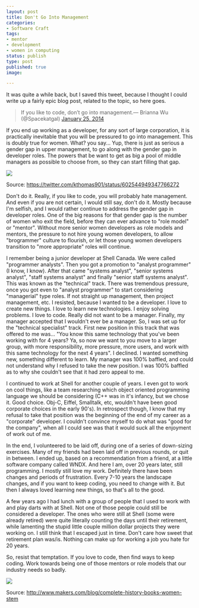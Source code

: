 ```yaml
---
layout: post
title: Don't Go Into Management
categories:
- Software Craft
tags:
- mentor
- development
- women in computing
status: publish
type: post
published: true
image:

---
```


It was quite a while back, but I saved this tweet, because I thought I could write up a fairly epic blog post, related to the topic, so here goes.



>If you like to code, don’t go into management.— Brianna Wu (@Spacekatgal) 
[January 25, 2014](https://twitter.com/Spacekatgal/status/426874288806068224)




If you end up working as a developer, for any sort of large corporation, it is practically inevitable that you will be pressured to go into management.  This is doubly true for women.  What? you say... Yup, there is just as serious a gender gap in upper management, to go along with the gender gap in developer roles.  The powers that be want to get as big a pool of middle managers as possible to choose from, so they can start filling that gap.

![](https://pbs.twimg.com/media/CFyrWEIWMAEMsD0.jpg)


Source: https://twitter.com/kthomas901/status/602544949347766272

Don't do it. Really, if you like to code, you will probably hate management. And even if you are not certain, I would still say, don't do it. Mostly because I'm selfish, and I would rather continue to address the gender gap in developer roles. One of the big reasons for that gender gap is the number of women who exit the field, before they can ever advance to "role model" or "mentor". Without more senior women developers as role models and mentors, the pressure to not hire young women developers, to allow "brogrammer" culture to flourish, or let those young women developers transition to "more appropriate" roles will continue.


I remember being a junior developer at Shell Canada. We were called "programmer analysts". Then you got a promotion to "analyst programmer" (I know, I know). After that came "systems analyst", "senior systems analyst", "staff systems analyst" and finally "senior staff systems analyst". This was known as the "technical" track. There was tremendous pressure, once you got even to "analyst programmer" to start considering "managerial" type roles. If not straight up management, then project management, etc. I resisted, because I wanted to be a developer. I love to create new things. I love to learn new technologies. I enjoy solving problems. I love to 
code. Really did not want to be a manager. Finally, my manager accepted that I wouldn't ever be a manager. So, I was set up for the "technical specialist" track. First new position in this track that was offered to me was... "You know this same technology that you've been working with for 4 years? Ya, so now we want to you move to a larger group, with more responsibility, more pressure, more users, and work with this same technology for the next 4 years". I declined. I wanted something new, something different to learn. My manager was 100% baffled, and could not understand why I refused to take the new position. I was 100% baffled as to why she couldn't see that it had zero appeal to me.


I continued to work at Shell for another couple of years. I even got to work on cool things, like a team researching which object oriented programming language we should be considering (C++ was in it's infancy, but we chose it. Good choice. Obj-C, Eiffel, Smalltalk, etc, wouldn't have been good corporate choices in the early 90's). In retrospect though, I know that my refusal to take that position was the beginning of the end of my career as a "corporate" developer. I couldn't convince myself to do what was "good for the company", when all I could see was that it would suck all the enjoyment of work out of me.


In the end, I volunteered to be laid off, during one of a series of down-sizing exercises. Many of my friends had been laid off in previous rounds, or quit in between. I ended up, based on a recommendation from a friend, at a little software company called WNDX. And here I am, over 20 years later, still programming. I mostly still love my work. Definitely there have been changes and periods of frustration. Every 7-10 years the landscape changes, and if you want to keep coding, you need to change with it. But then I always loved learning new things, so that's all to the good.


A few years ago I had lunch with a group of people that I used to work with and play darts with at Shell. Not one of those people could still be considered a developer. The ones who were still at Shell (some were already retired) were quite literally counting the days until their retirement, while lamenting the stupid little couple million dollar projects they were working on. I still think that I escaped just in time. Don't care how sweet that retirement plan was/is. Nothing can make up for working a job you hate for 20 years.


So, resist that temptation. If you love to code, then find ways to keep coding. Work towards being one of those mentors or role models that our industry needs so badly.


![](http://assets.makers.com/styles/mobile_gallery/s3/Grace_Hopper_and_UNIVAC.jpg?itok=0TqwiYKA)


Source: http://www.makers.com/blog/complete-history-books-women-stem
